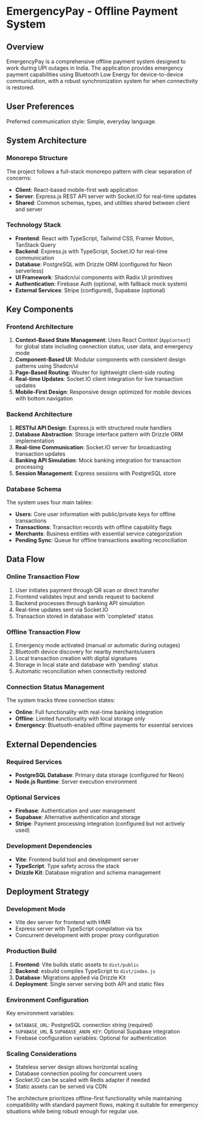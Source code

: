 # EmergencyPay - Offline Payment System

## Overview

EmergencyPay is a comprehensive offline payment system designed to work during UPI outages in India. The application provides emergency payment capabilities using Bluetooth Low Energy for device-to-device communication, with a robust synchronization system for when connectivity is restored.

## User Preferences

Preferred communication style: Simple, everyday language.

## System Architecture

### Monorepo Structure
The project follows a full-stack monorepo pattern with clear separation of concerns:
- **Client**: React-based mobile-first web application
- **Server**: Express.js REST API server with Socket.IO for real-time updates
- **Shared**: Common schemas, types, and utilities shared between client and server

### Technology Stack
- **Frontend**: React with TypeScript, Tailwind CSS, Framer Motion, TanStack Query
- **Backend**: Express.js with TypeScript, Socket.IO for real-time communication
- **Database**: PostgreSQL with Drizzle ORM (configured for Neon serverless)
- **UI Framework**: Shadcn/ui components with Radix UI primitives
- **Authentication**: Firebase Auth (optional, with fallback mock system)
- **External Services**: Stripe (configured), Supabase (optional)

## Key Components

### Frontend Architecture
1. **Context-Based State Management**: Uses React Context (`AppContext`) for global state including connection status, user data, and emergency mode
2. **Component-Based UI**: Modular components with consistent design patterns using Shadcn/ui
3. **Page-Based Routing**: Wouter for lightweight client-side routing
4. **Real-time Updates**: Socket.IO client integration for live transaction updates
5. **Mobile-First Design**: Responsive design optimized for mobile devices with bottom navigation

### Backend Architecture
1. **RESTful API Design**: Express.js with structured route handlers
2. **Database Abstraction**: Storage interface pattern with Drizzle ORM implementation
3. **Real-time Communication**: Socket.IO server for broadcasting transaction updates
4. **Banking API Simulation**: Mock banking integration for transaction processing
5. **Session Management**: Express sessions with PostgreSQL store

### Database Schema
The system uses four main tables:
- **Users**: Core user information with public/private keys for offline transactions
- **Transactions**: Transaction records with offline capability flags
- **Merchants**: Business entities with essential service categorization
- **Pending Sync**: Queue for offline transactions awaiting reconciliation

## Data Flow

### Online Transaction Flow
1. User initiates payment through QR scan or direct transfer
2. Frontend validates input and sends request to backend
3. Backend processes through banking API simulation
4. Real-time updates sent via Socket.IO
5. Transaction stored in database with 'completed' status

### Offline Transaction Flow
1. Emergency mode activated (manual or automatic during outages)
2. Bluetooth device discovery for nearby merchants/users
3. Local transaction creation with digital signatures
4. Storage in local state and database with 'pending' status
5. Automatic reconciliation when connectivity restored

### Connection Status Management
The system tracks three connection states:
- **Online**: Full functionality with real-time banking integration
- **Offline**: Limited functionality with local storage only
- **Emergency**: Bluetooth-enabled offline payments for essential services

## External Dependencies

### Required Services
- **PostgreSQL Database**: Primary data storage (configured for Neon)
- **Node.js Runtime**: Server execution environment

### Optional Services
- **Firebase**: Authentication and user management
- **Supabase**: Alternative authentication and storage
- **Stripe**: Payment processing integration (configured but not actively used)

### Development Dependencies
- **Vite**: Frontend build tool and development server
- **TypeScript**: Type safety across the stack
- **Drizzle Kit**: Database migration and schema management

## Deployment Strategy

### Development Mode
- Vite dev server for frontend with HMR
- Express server with TypeScript compilation via tsx
- Concurrent development with proper proxy configuration

### Production Build
1. **Frontend**: Vite builds static assets to `dist/public`
2. **Backend**: esbuild compiles TypeScript to `dist/index.js`
3. **Database**: Migrations applied via Drizzle Kit
4. **Deployment**: Single server serving both API and static files

### Environment Configuration
Key environment variables:
- `DATABASE_URL`: PostgreSQL connection string (required)
- `SUPABASE_URL` & `SUPABASE_ANON_KEY`: Optional Supabase integration
- Firebase configuration variables: Optional for authentication

### Scaling Considerations
- Stateless server design allows horizontal scaling
- Database connection pooling for concurrent users
- Socket.IO can be scaled with Redis adapter if needed
- Static assets can be served via CDN

The architecture prioritizes offline-first functionality while maintaining compatibility with standard payment flows, making it suitable for emergency situations while being robust enough for regular use.